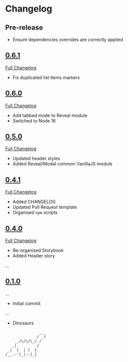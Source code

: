 # Changelog

## Pre-release

- Ensure dependencies overrides are correctly applied

## [0.6.1](https://github.com/uktrade/great-styles/releases/tag/0.6.1)

[Full Changelog](https://github.com/uktrade/great-styles/compare/0.6.0...0.6.1)

- Fix duplicated list items markers

## [0.6.0](https://github.com/uktrade/great-styles/releases/tag/0.6.0)

[Full Changelog](https://github.com/uktrade/great-styles/compare/0.5.0...0.6.0)

- Add tabbed mode to Reveal module
- Switched to Node 16

## [0.5.0](https://github.com/uktrade/great-styles/releases/tag/0.5.0)

[Full Changelog](https://github.com/uktrade/great-styles/compare/0.4.1...0.5.0)

- Updated header styles
- Added Reveal/Modal common VanillaJS module

## [0.4.1](https://github.com/uktrade/great-styles/releases/tag/0.4.1)

[Full Changelog](https://github.com/uktrade/great-styles/compare/0.4.0...0.4.1)

- Added CHANGELOG
- Updated Pull Request template
- Organised `npm` scripts

## [0.4.0](https://github.com/uktrade/great-styles/releases/tag/0.4.0)

[Full Changelog](https://github.com/uktrade/great-styles/compare/0.1.0...0.4.0)

- Re-organised Storybook
- Added Header story

...

## [0.1.0](https://github.com/uktrade/great-styles/releases/tag/0.1.0)

...

- Initial commit

...

- Dinosaurs

```
               __
              / _)
     _/\/\/\_/ /
   _|         /
 _|  (  | (  |
/__.-'|_|--|_|  

```
